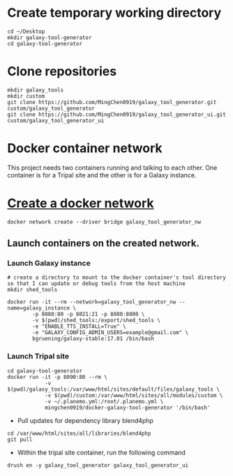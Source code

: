 # Create temporary working directory

``` 
cd ~/Desktop
mkdir galaxy-tool-generator
cd galaxy-tool-generator
```

# Clone repositories

```
mkdir galaxy_tools 
mkdir custom
git clone https://github.com/MingChen0919/galaxy_tool_generator.git custom/galaxy_tool_generator
git clone https://github.com/MingChen0919/galaxy_tool_generator_ui.git custom/galaxy_tool_generator_ui
```

# Docker container network

This project needs two containers running and talking to each other. One container is
for a Tripal site and the other is for a Galaxy instance.


# [Create a docker network](https://docs.docker.com/engine/userguide/networking/#bridge-networks)

```
docker network create --driver bridge galaxy_tool_generator_nw
```

## Launch containers on the created network.

### Launch Galaxy instance

```
# create a directory to mount to the docker container's tool directory so that I can update or debug tools from the host machine
mkdir shed_tools
 
docker run -it --rm --network=galaxy_tool_generator_nw --name=galaxy_instance \
        -p 8080:80 -p 8021:21 -p 8800:8800 \
        -v $(pwd)/shed_tools:/export/shed_tools \
        -e "ENABLE_TTS_INSTALL=True" \
        -e "GALAXY_CONFIG_ADMIN_USERS=example@gmail.com" \
        bgruening/galaxy-stable:17.01 /bin/bash
```


### Launch Tripal site

``` 
cd galaxy-tool-generator
docker run -it -p 8090:80 --rm \
            -v $(pwd)/galaxy_tools:/var/www/html/sites/default/files/galaxy_tools \
            -v $(pwd)/custom:/var/www/html/sites/all/modules/custom \
            -v ~/.planemo.yml:/root/.planemo.yml \
            mingchen0919/docker-galaxy-tool-generator '/bin/bash'
```            
   
* Pull updates for dependency library blend4php

```
cd /var/www/html/sites/all/libraries/blend4php
git pull
```

* Within the tripal site container, run the following command
```
drush en -y galaxy_tool_generator galaxy_tool_generator_ui
```
